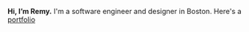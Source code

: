 **Hi, I’m Remy.** I'm a software engineer and designer in Boston. Here's a [portfolio](https://remyhunt.net)
